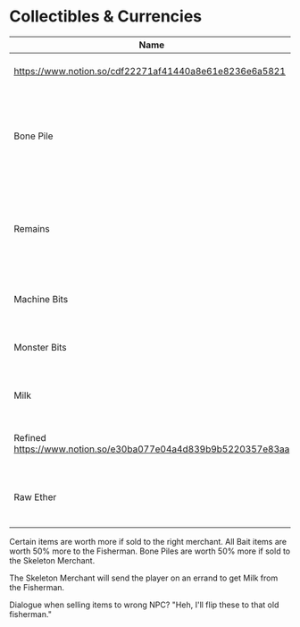 # Collectibles & Currencies

| Name | Type | Buy | Sell | Source | Use | Amount | Description |
| --- | --- | --- | --- | --- | --- | --- | --- |
| https://www.notion.so/cdf22271af41440a8e61e8236e6a5821 | Collectible | — | — | Exploration | Tidbits of lore | 10-15 | Notes from explorer's that once searched this pillar. |
| Bone Pile | Treasure | — | 10 | https://www.notion.so/9e15846732414d10895d22226b333bd8 | Traded to https://www.notion.so/2a9070f0127c4159a3873ac87528726a | - | Local villagers and explorers are turned undead by the liches within the pillar. The Skeleton Merchant will buy them for a tidy sum, so that he can bury them. |
| Remains | Collectible | — | — | Exploration | Traded to https://www.notion.so/2a9070f0127c4159a3873ac87528726a | 10-15 | The bones of foreign adventurers that all perished in an expedition to the pillar. The Skeleton Merchant is the sole survivor, and collects their bones to be buried. |
| Machine Bits | Bait/Treasure | 15 | 10 | https://www.notion.so/9e15846732414d10895d22226b333bd8 | https://www.notion.so/6d004e4d77a64568aad1ca7a24bfd9db | - | Used to catch Machine Fish at Fishing Spots or sold to the Fisherman. Sold by Fisherman. |
| Monster Bits | Bait/Treasure | 2 |  | https://www.notion.so/9e15846732414d10895d22226b333bd8 | https://www.notion.so/6d004e4d77a64568aad1ca7a24bfd9db | - | Used to catch Fish at Fishing Spots or sold to the Fisherman. Sold by Fisherman. |
| Milk | Bait/Treasure | 10 | 10 | https://www.notion.so/2a9070f0127c4159a3873ac87528726a | https://www.notion.so/6d004e4d77a64568aad1ca7a24bfd9db | - | Used to catch Undead Fish at Fishing Spots. Sold by the Fisherman, not dropped. |
| Refined https://www.notion.so/e30ba077e04a4d839b9b5220357e83aa | Upgrade Item | — | — | Some https://www.notion.so/9e15846732414d10895d22226b333bd8 | https://www.notion.so/39d2e8b9f5ee4c8895474054ab8495ad | ? | Very rare. Used to increase the platforming/exploration ability of weapons. |
| Raw Ether | Currency |  |  | Selling | https://www.notion.so/39d2e8b9f5ee4c8895474054ab8495ad. | ? | Used to buy stuff from merchants. The refinement process for Ether has been long lost. |

Certain items are worth more if sold to the right merchant. All Bait items are worth 50% more to the Fisherman. Bone Piles are worth 50% more if sold to the Skeleton Merchant.

The Skeleton Merchant will send the player on an errand to get Milk from the Fisherman.

Dialogue when selling items to wrong NPC? "Heh, I'll flip these to that old fisherman."